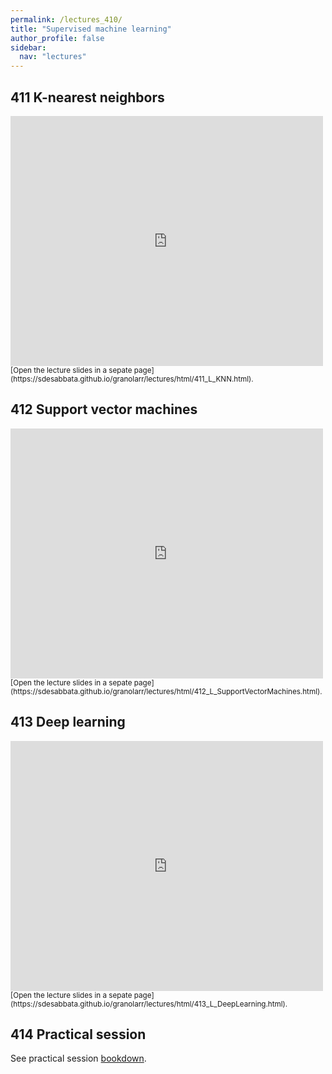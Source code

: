 ```yaml
---
permalink: /lectures_410/
title: "Supervised machine learning"
author_profile: false
sidebar:
  nav: "lectures"
---
```



## 411 K-nearest neighbors

<div style="position: relative; width: 500px; height: 400px;">
<iframe src="https://sdesabbata.github.io/granolarr/lectures/html/411_L_KNN.html" title="411_L_KNN" frameborder="0" style="width: 1000px; height: 800px; -webkit-transform: scale(0.5) translate(-500px,-400px);-moz-transform: scale(0.5) translate(-500px,-400px); "></iframe>
</div>

<small>
[Open the lecture slides in a sepate page](https://sdesabbata.github.io/granolarr/lectures/html/411_L_KNN.html).
</small>

## 412 Support vector machines

<div style="position: relative; width: 500px; height: 400px;">
<iframe src="https://sdesabbata.github.io/granolarr/lectures/html/412_L_SupportVectorMachines.html" title="412_L_SupportVectorMachines" frameborder="0" style="width: 1000px; height: 800px; -webkit-transform: scale(0.5) translate(-500px,-400px);-moz-transform: scale(0.5) translate(-500px,-400px); "></iframe>
</div>

<small>
[Open the lecture slides in a sepate page](https://sdesabbata.github.io/granolarr/lectures/html/412_L_SupportVectorMachines.html).
</small>

## 413 Deep learning

<div style="position: relative; width: 500px; height: 400px;">
<iframe src="https://sdesabbata.github.io/granolarr/lectures/html/413_L_DeepLearning.html" title="413_L_DeepLearning" frameborder="0" style="width: 1000px; height: 800px; -webkit-transform: scale(0.5) translate(-500px,-400px);-moz-transform: scale(0.5) translate(-500px,-400px); "></iframe>
</div>

<small>
[Open the lecture slides in a sepate page](https://sdesabbata.github.io/granolarr/lectures/html/413_L_DeepLearning.html).
</small>

## 414 Practical session

See practical session [bookdown](practicals/bookdown/support-vector-machines.html).
